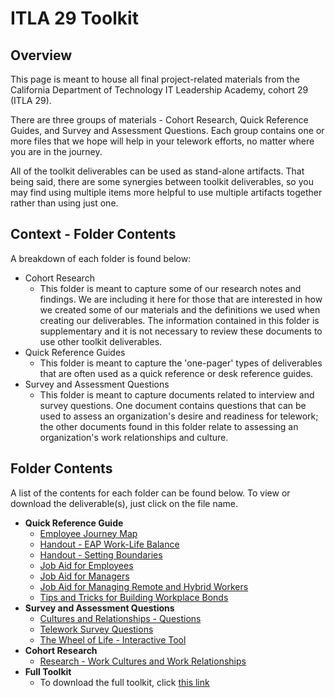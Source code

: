 # ITLA 29 Toolkit

## Overview

This page is meant to house all final project-related materials from the
California Department of Technology IT Leadership Academy, cohort 29 (ITLA 29).

There are three groups of materials - Cohort Research, Quick Reference Guides, 
and Survey and Assessment Questions. Each group contains one or more files that 
we hope will help in your telework efforts, no matter where you are in the journey.

All of the toolkit deliverables can be used as stand-alone artifacts. That being said, 
there are some synergies between toolkit deliverables, so you may find using multiple
items more helpful to use multiple artifacts together rather than using just one.

## Context - Folder Contents

A breakdown of each folder is found below:

- Cohort Research
  - This folder is meant to capture some of our research notes and findings. We
    are including it here for those that are interested in how we created some
    of our materials and the definitions we used when creating our deliverables.
    The information contained in this folder is supplementary and it is not
    necessary to review these documents to use other toolkit
    deliverables.
- Quick Reference Guides
  - This folder is meant to capture the 'one-pager' types of deliverables that
    are often used as a quick reference or desk reference guides.
- Survey and Assessment Questions
  - This folder is meant to capture documents related to interview and survey
    questions. One document contains questions that can be used to assess an
    organization's desire and readiness for telework; the other documents found
    in this folder relate to assessing an organization's work relationships and
    culture.

## Folder Contents

A list of the contents for each folder can be found below. To view or download
the deliverable(s), just click on the file name.

- **Quick Reference Guide**
  - [Employee Journey Map](/Quick-Reference-Guide/employee-journey-map.pdf)
  - [Handout - EAP Work-Life Balance](/Quick-Reference-Guide/handout-eap-work-life-balance.pdf)
  - [Handout - Setting Boundaries](/Quick-Reference-Guide/handout-setting-boundaries.pdf)
  - [Job Aid for Employees](/Quick-Reference-Guide/job-aid-for-employees.pdf)
  - [Job Aid for Managers](/Quick-Reference-Guide/job-aid-for-managers.pdf)
  - [Job Aid for Managing Remote and Hybrid Workers](/Quick-Reference-Guide/job-aid-managing-remote-and-hybrid-workers.pdf)
  - [Tips and Tricks for Building Workplace Bonds](/Quick-Reference-Guide/tips-and-tricks-for-building-workplace-bonds.pdf)
- **Survey and Assessment Questions**
  - [Cultures and Relationships - Questions](/Survey-And-Assessment-Questions/cultures-and-relationships-questions.pdf)
  - [Telework Survey Questions](/Survey-And-Assessment-Questions/telework-survey-questions.pdf)
  - [The Wheel of Life - Interactive Tool](/Survey-And-Assessment-Questions/the-wheel-of-life-interactive-tool.xlsx)
- **Cohort Research**
  - [Research - Work Cultures and Work Relationships](/Cohort-Research/research-work-cultures-and-work-relationships.pdf)
- **Full Toolkit**
  - To download the full toolkit, click [this link](itla-29-telework-toolkit.zip)
